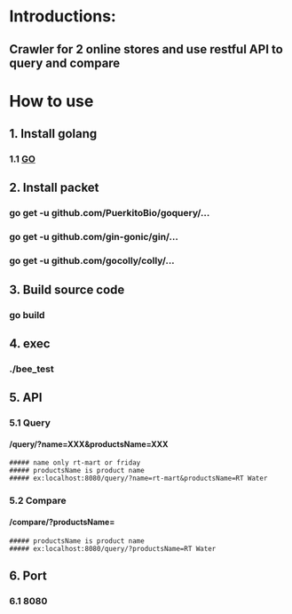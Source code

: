 # Introductions:
 ## Crawler for 2 online stores and use restful API to query and compare


# How to use
 ## 1. Install golang
  ### 1.1 [GO](https://golang.org/doc/install)

 ## 2. Install packet
  ### go get -u github.com/PuerkitoBio/goquery/...
  ### go get -u github.com/gin-gonic/gin/...
  ### go get -u github.com/gocolly/colly/...

 ## 3. Build source code
  ### go build

 ## 4. exec
  ### ./bee_test

 ## 5. API
  ### 5.1 Query
   #### /query/?name=XXX&productsName=XXX
    ##### name only rt-mart or friday
    ##### productsName is product name
    ##### ex:localhost:8080/query/?name=rt-mart&productsName=RT Water
  ### 5.2 Compare
   #### /compare/?productsName=
    ##### productsName is product name
    ##### ex:localhost:8080/query/?productsName=RT Water

 ## 6. Port
  ### 6.1 8080
